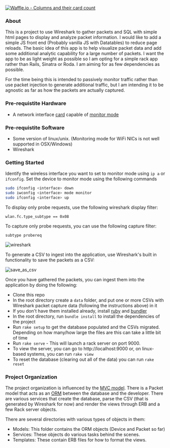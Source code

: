 [![Waffle.io - Columns and their card count](https://badge.waffle.io/boveus/wifinder.svg?columns=all)](https://waffle.io/boveus/wifinder)

### About ###
This is a project to use Wireshark to gather packets and SQL with simple html pages to display and analyze packet information.  I would like to add a simple JS front end (Probably vanilla JS with Datatables) to reduce page reloads.  The basic idea of this app is to help visualize packet data and add some additional analytic capability for a large number of packets.  I want the app to be as light weight as possible so I am opting for a simple rack app rather than Rails, Sinatra or Roda.  I am aiming for as few dependencies as possible. 

For the time being this is intended to passively monitor traffic rather than use packet injection to generate additional traffic, but I am intending it to be agnostic as far as how the packets are actually captured. 

### Pre-requistite Hardware ###
- A network interface [card](https://www.acrylicwifi.com/en/support-webinars-wifi-wireless-network-software-tools/compatible-hardware/) capable of [monitor mode](https://en.wikipedia.org/wiki/Monitor_mode)

### Pre-requistite Software ###
- Some version of linux/unix. (Monitoring mode for WiFi NICs is not well supported in OSX/Windows)
- Wireshark

### Getting Started ###
Identify the wireless interface you want to set to monitor mode using `ip a` or `ifconfig`.
Set the device to monitor mode using the following commands
```bash
sudo ifconfig <interface> down
sudo iwconfig <interface> mode monitor
sudo ifconfig <interface> up
```

To display only probe requests, use the following wireshark display filter:
```
wlan.fc.type_subtype == 0x08
```
To capture only probe requests, you can use the following capture filter:
```
subtype probereq
```
![wireshark](https://user-images.githubusercontent.com/20469703/43873015-c7a73290-9b52-11e8-85b9-31683bdd22e2.png)

To generate a CSV to ingest into the application, use Wireshark's built in functionality to save the packets as a CSV:

![save_as_csv](https://user-images.githubusercontent.com/20469703/43873029-dfc5e902-9b52-11e8-9913-d79c0c68f7fa.PNG)

Once you have gathered the packets, you can ingest them into the application by doing the following:

- Clone this repo
- In the root directory create a `data` folder, and put one or more CSVs with Wireshark packet capture data (following the instructions above) in it
- If you don't have them installed already, install [ruby](https://www.ruby-lang.org/en/documentation/installation/) and [bundler](https://bundler.io/)
- In the root directory, run `bundle install` to install the dependencies of the project
- Run `rake setup` to get the database populated and the CSVs migrated.  Depending on how many/how large the files are this can take a little bit of time
- Run `rake serve` - This will launch a rack server on port 9000.
- To view the server, you can go to http://localhost:9000 or, on linux-based systems, you can run `rake view`
- To reset the database (clearing out all of the data) you can run `rake reset`

### Project Organization ###
The project organization is influenced by the [MVC model](https://en.wikipedia.org/wiki/Model%E2%80%93view%E2%80%93controller). There is a Packet model that acts as an [ORM](https://en.wikipedia.org/wiki/Object-relational_mapping) between the database and the developer.  There are various services that create the database, parse the CSV (that is generated by Wireshark for now) and render the views through ERB and a few Rack server objects.

There are several directories with various types of objects in them:
- Models: This folder contains the ORM objects (Device and Packet so far)
- Services: These objects do various tasks behind the scenes.
- Templates: These contain ERB files for how to format the views.
